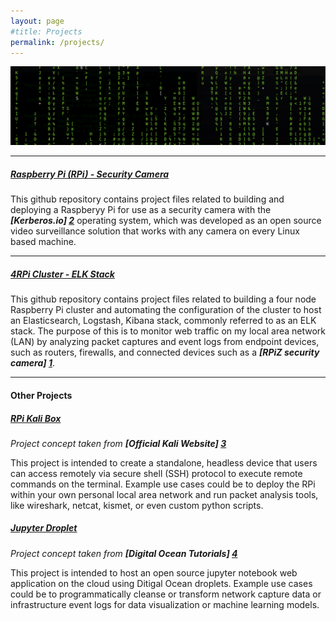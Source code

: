 ```yaml
---
layout: page
#title: Projects
permalink: /projects/
---
```


![banner](/images/banner.png)

----

##### [Raspberry Pi (RPi) - Security Camera](https://github.com/Mrmachine3/Kerberos_Cam/blob/master/README.md)
This github repository contains project files related to building and deploying a Raspberyy Pi for use as a security camera with the ***[Kerberos.io] [2]*** operating system, which was developed as an open source video surveillance solution that works with any camera on every Linux based machine.

***

##### [4RPi Cluster - ELK Stack](https://github.com/Mrmachine3/4RPi_ELKstack/blob/master/README.md)
This github repository contains project files related to building a four node Raspberry Pi cluster and automating the configuration of the cluster to host an Elasticsearch, Logstash, Kibana stack, commonly referred to as an ELK stack. The purpose of this is to monitor web traffic on my local area network (LAN) by analyzing packet captures and event logs from endpoint devices, such as routers, firewalls, and connected devices such as a ***[RPiZ security camera] [1]***.

***
#### Other Projects

##### [RPi Kali Box](https://github.com/mrmachine3)
*Project concept taken from* __*[Official Kali Website] [3]*__

This project is intended to create a standalone, headless device that users can access remotely via secure shell (SSH) protocol to execute remote commands on the terminal. Example use cases could be to deploy the RPi within your own personal local area network and run packet analysis tools, like wireshark, netcat, kismet, or even custom python scripts.

##### [Jupyter Droplet](https://github.com/mrmachine3)
*Project concept taken from* __*[Digital Ocean Tutorials] [4]*__

This project is intended to host an open source jupyter notebook web application on the cloud using Ditigal Ocean droplets. Example use cases could be to programmatically cleanse or transform network capture data or infrastructure event logs for data visualization or machine learning models.

[1]: https://github.com/mrmachine3
[2]: https://www.kerberos.io
[3]: https://www.kali.org/tutorials/secure-kali-pi-2018/
[4]: https://www.digitalocean.com/community/tutorials/how-to-set-up-jupyter-notebook-for-python-3
